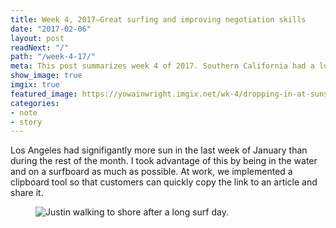 ```yaml
---
title: Week 4, 2017—Great surfing and improving negotiation skills
date: "2017-02-06"
layout: post
readNext: "/"
path: "/week-4-17/"
meta: This post summarizes week 4 of 2017. Southern California had a lot of good surfing
show_image: true
imgix: true
featured_image: https://yowainwright.imgix.net/wk-4/dropping-in-at-sunset.jpg
categories:
- note
- story
---
```


Los Angeles had signifigantly more sun in the last week of January than during the rest of the month. I took advantage of this by being in the water and on a surfboard as much as possible. At work, we implemented a clipboard tool so that customers can quickly copy the link to an article and share it.

<figure>
  <img src="https://yowainwright.imgix.net/wk-4/justin-walking-to-shore.jpg?w=800&h=800&crop=focalpoint&auto=format" alt="Justin walking to shore after a long surf day." />
</figure>


